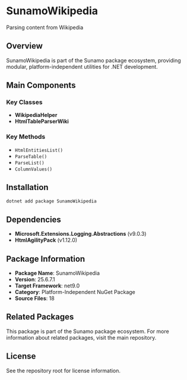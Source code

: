 # SunamoWikipedia

Parsing content from Wikipedia

## Overview

SunamoWikipedia is part of the Sunamo package ecosystem, providing modular, platform-independent utilities for .NET development.

## Main Components

### Key Classes

- **WikipediaHelper**
- **HtmlTableParserWiki**

### Key Methods

- `HtmlEntitiesList()`
- `ParseTable()`
- `ParseList()`
- `ColumnValues()`

## Installation

```bash
dotnet add package SunamoWikipedia
```

## Dependencies

- **Microsoft.Extensions.Logging.Abstractions** (v9.0.3)
- **HtmlAgilityPack** (v1.12.0)

## Package Information

- **Package Name**: SunamoWikipedia
- **Version**: 25.6.7.1
- **Target Framework**: net9.0
- **Category**: Platform-Independent NuGet Package
- **Source Files**: 18

## Related Packages

This package is part of the Sunamo package ecosystem. For more information about related packages, visit the main repository.

## License

See the repository root for license information.
